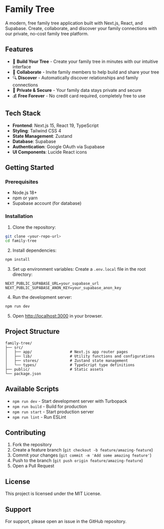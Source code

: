 # Family Tree

A modern, free family tree application built with Next.js, React, and Supabase. Create, collaborate, and discover your family connections with our private, no-cost family tree platform.

## Features

- 🌳 **Build Your Tree** - Create your family tree in minutes with our intuitive interface
- 👥 **Collaborate** - Invite family members to help build and share your tree
- 🔍 **Discover** - Automatically discover relationships and family connections
- 🔐 **Private & Secure** - Your family data stays private and secure
- 💰 **Free Forever** - No credit card required, completely free to use

## Tech Stack

- **Frontend**: Next.js 15, React 19, TypeScript
- **Styling**: Tailwind CSS 4
- **State Management**: Zustand
- **Database**: Supabase
- **Authentication**: Google OAuth via Supabase
- **UI Components**: Lucide React icons

## Getting Started

### Prerequisites

- Node.js 18+ 
- npm or yarn
- Supabase account (for database)

### Installation

1. Clone the repository:
```bash
git clone <your-repo-url>
cd family-tree
```

2. Install dependencies:
```bash
npm install
```

3. Set up environment variables:
Create a `.env.local` file in the root directory:
```env
NEXT_PUBLIC_SUPABASE_URL=your_supabase_url
NEXT_PUBLIC_SUPABASE_ANON_KEY=your_supabase_anon_key
```

4. Run the development server:
```bash
npm run dev
```

5. Open [http://localhost:3000](http://localhost:3000) in your browser.

## Project Structure

```
family-tree/
├── src/
│   ├── app/                 # Next.js app router pages
│   ├── lib/                 # Utility functions and configurations
│   ├── stores/              # Zustand state management
│   └── types/               # TypeScript type definitions
├── public/                  # Static assets
└── package.json
```

## Available Scripts

- `npm run dev` - Start development server with Turbopack
- `npm run build` - Build for production
- `npm run start` - Start production server
- `npm run lint` - Run ESLint

## Contributing

1. Fork the repository
2. Create a feature branch (`git checkout -b feature/amazing-feature`)
3. Commit your changes (`git commit -m 'Add some amazing feature'`)
4. Push to the branch (`git push origin feature/amazing-feature`)
5. Open a Pull Request

## License

This project is licensed under the MIT License.

## Support

For support, please open an issue in the GitHub repository.
